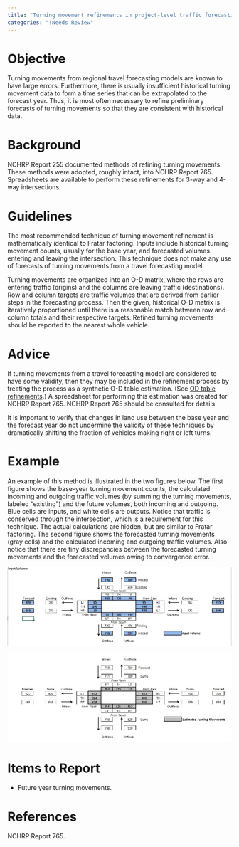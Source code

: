 ```yaml
---
title: "Turning movement refinements in project-level traffic forecasting"
categories: "!Needs Review"
---
```


Objective
=========

Turning movements from regional travel forecasting models are known to have large errors. Furthermore, there is usually insufficient historical turning movement data to form a time series that can be extrapolated to the forecast year. Thus, it is most often necessary to refine preliminary forecasts of turning movements so that they are consistent with historical data.

Background
==========

NCHRP Report 255 documented methods of refining turning movements. These methods were adopted, roughly intact, into NCHRP Report 765. Spreadsheets are available to perform these refinements for 3-way and 4-way intersections.

Guidelines
==========

The most recommended technique of turning movement refinement is mathematically identical to Fratar factoring. Inputs include historical turning movement counts, usually for the base year, and forecasted volumes entering and leaving the intersection. This technique does not make any use of forecasts of turning movements from a travel forecasting model.

Turning movements are organized into an O-D matrix, where the rows are entering traffic (origins) and the columns are leaving traffic (destinations). Row and column targets are traffic volumes that are derived from earlier steps in the forecasting process. Then the given, historical O-D matrix is iteratively proportioned until there is a reasonable match between row and column totals and their respective targets.
Refined turning movements should be reported to the nearest whole vehicle.

Advice
======

If turning movements from a travel forecasting model are considered to have some validity, then they may be included in the refinement process by treating the process as a synthetic O-D table estimation. (See [OD table refinements](OD_table_refinements_in_project-level_traffic_forecasting).) A spreadsheet for performing this estimation was created for NCHRP Report 765. NCHRP Report 765 should be consulted for details.

It is important to verify that changes in land use between the base year and the forecast year do not undermine the validity of these techniques by dramatically shifting the fraction of vehicles making right or left turns.

Example
=======

An example of this method is illustrated in the two figures below. The first figure shows the base-year turning movement counts, the calculated incoming and outgoing traffic volumes (by summing the turning movements, labeled “existing”) and the future volumes, both incoming and outgoing. Blue cells are inputs, and white cells are outputs. Notice that traffic is conserved through the intersection, which is a requirement for this technique. The actual calculations are hidden, but are similar to Fratar factoring. The second figure shows the forecasted turning movements (gray cells) and the calculated incoming and outgoing traffic volumes. Also notice that there are tiny discrepancies between the forecasted turning movements and the forecasted volumes owing to convergence error.

![](TurningMovementRefinement1.jpg "TurningMovementRefinement1.jpg")

![](TurningMovementRefinement2.jpg "TurningMovementRefinement2.jpg")

Items to Report
===============

-   Future year turning movements.

References
==========

NCHRP Report 765.


